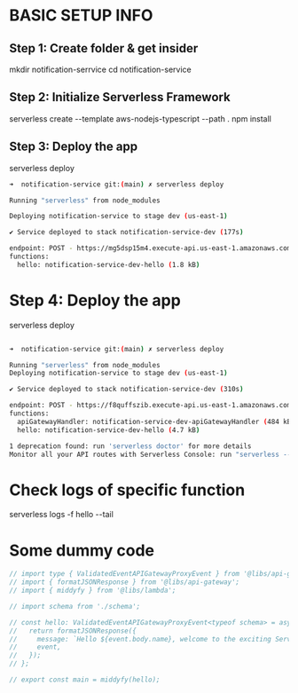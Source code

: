 # BASIC SETUP INFO


## Step 1: Create folder & get insider
mkdir notification-serrvice
cd notification-service


## Step 2: Initialize Serverless Framework
serverless create --template aws-nodejs-typescript --path .
npm install


## Step 3: Deploy the app
serverless deploy
```sh
➜  notification-service git:(main) ✗ serverless deploy

Running "serverless" from node_modules

Deploying notification-service to stage dev (us-east-1)

✔ Service deployed to stack notification-service-dev (177s)

endpoint: POST - https://mg5dsp15m4.execute-api.us-east-1.amazonaws.com/dev/webhook
functions:
  hello: notification-service-dev-hello (1.8 kB)
```


# Step 4: Deploy the app
serverless deploy


```sh

➜  notification-service git:(main) ✗ serverless deploy

Running "serverless" from node_modules
Deploying notification-service to stage dev (us-east-1)

✔ Service deployed to stack notification-service-dev (310s)

endpoint: POST - https://f8quffszib.execute-api.us-east-1.amazonaws.com/dev/webhook
functions:
  apiGatewayHandler: notification-service-dev-apiGatewayHandler (484 kB)
  hello: notification-service-dev-hello (4.7 kB)

1 deprecation found: run 'serverless doctor' for more details
Monitor all your API routes with Serverless Console: run "serverless --console"
```



# Check logs of specific function
serverless logs -f hello --tail



# Some dummy code

```js
// import type { ValidatedEventAPIGatewayProxyEvent } from '@libs/api-gateway';
// import { formatJSONResponse } from '@libs/api-gateway';
// import { middyfy } from '@libs/lambda';

// import schema from './schema';

// const hello: ValidatedEventAPIGatewayProxyEvent<typeof schema> = async (event) => {
//   return formatJSONResponse({
//     message: `Hello ${event.body.name}, welcome to the exciting Serverless world!`,
//     event,
//   });
// };

// export const main = middyfy(hello);
```